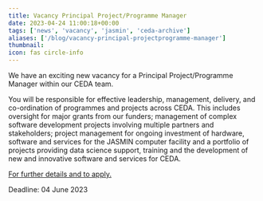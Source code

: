 ```yaml
---
title: Vacancy Principal Project/Programme Manager
date: 2023-04-24 11:00:18+00:00
tags: ['news', 'vacancy', 'jasmin', 'ceda-archive']
aliases: ['/blog/vacancy-principal-projectprogramme-manager']
thumbnail: 
icon: fas circle-info
---
```


We have an exciting new vacancy for a Principal Project/Programme Manager within our CEDA team.

You will be responsible for effective leadership, management, delivery, and co-ordination of programmes and projects across CEDA. This includes oversight for major grants from our funders; management of complex software development projects involving multiple partners and stakeholders; project management for ongoing investment of hardware, software and services for the JASMIN computer facility and a portfolio of projects providing data science support, training and the development of new and innovative software and services for CEDA.

[For further details and to apply.](https://www.careersportal.co.uk/UKRI-careers/jobs/ceda-principal-programme-project-manager-3121)

Deadline: 04 June 2023
